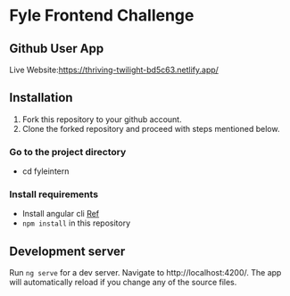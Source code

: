 # Fyle Frontend Challenge

## Github User App
Live Website:https://thriving-twilight-bd5c63.netlify.app/

## Installation

1. Fork this repository to your github account.
2. Clone the forked repository and proceed with steps mentioned below.
   
### Go to the project directory
* cd fyleintern
  
### Install requirements
* Install angular cli [Ref](https://angular.io/cli)
* `npm install` in this repository 

## Development server

Run `ng serve` for a dev server. Navigate to http://localhost:4200/. The app will automatically reload if you change any of the source files.
